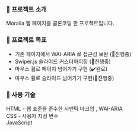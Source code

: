 ### 📍 프로젝트 소개
Moralia 웹 페이지를 클론코딩 한 프로젝트입니다. 

### 🚀 프로젝트 목표
- 기존 페이지에서 WAI-ARIA 로 접근성 보완 (👣진행중)
- Swiper.js 슬라이드 커스터마이징 (👣진행중)
- 마우스 휠로 페이지 넘어가기 구현 (✔️완료)
- 마우스 휠로 슬라이드 넘어가기 구현(👣진행중)
### 🔩 사용 기술
HTML - 웹 표준을 준수한 시맨틱 마크업 , WAI-ARIA<br>
CSS - 사용자 지정 변수<br>
JavaScript
